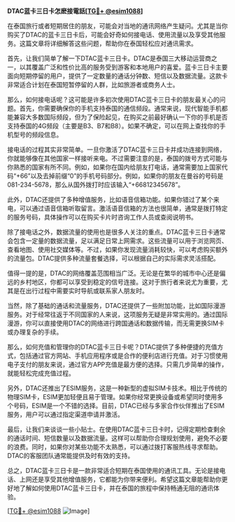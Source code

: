 **DTAC蓝卡三日卡怎麽接電話[[TG💪+ @esim1088](https://t.me/s/esim1088)]**

在泰国旅行或者短期居住的朋友，可能会对当地的通讯网络产生疑问。尤其是当你购买了DTAC的蓝卡三日卡后，可能会好奇如何接电话、使用流量以及享受其他服务。这篇文章将详细解答这些问题，帮助你在泰国轻松应对通讯需求。

首先，让我们简单了解一下DTAC蓝卡三日卡。DTAC是泰国三大移动运营商之一，以其覆盖广泛和性价比高的服务受到游客和本地用户的喜爱。蓝卡三日卡主要面向短期停留的用户，提供了一定数量的通话分钟数、短信以及数据流量。这款卡非常适合计划在泰国短暂停留的人群，比如旅游者或商务人士。

那么，如何接电话呢？这可能是许多初次使用DTAC蓝卡三日卡的朋友最关心的问题。首先，你需要确保你的手机支持泰国的通信频段。通常来说，现代智能手机都能兼容大多数国际频段，但为了保险起见，在购买之前最好确认一下你的手机是否支持泰国的4G频段（主要是B3、B7和B8）。如果不确定，可以在网上查找你的手机型号的频段信息。

接电话的过程其实非常简单。一旦你激活了DTAC蓝卡三日卡并成功连接到网络，你就能够像在其他国家一样接听来电。不过需要注意的是，泰国的拨号方式可能与你熟悉的国家有所不同。例如，如果你在国内给朋友打电话，通常需要加上国家代码“+66”以及去掉前缀“0”的手机号码部分。例如，如果你的朋友在曼谷的号码是081-234-5678，那么从国外拨打时应该输入“+66812345678”。

此外，DTAC还提供了多种增值服务，比如语音信箱功能。如果你错过了某个来电，可以通过语音信箱听取留言。激活语音信箱的方法也很简单，通常是拨打特定的服务号码，具体操作可以在购买卡片时咨询工作人员或查阅说明书。

除了接电话之外，数据流量的使用也是很多人关注的重点。DTAC蓝卡三日卡通常会包含一定量的数据流量，足以满足日常上网需求。这些流量可以用于浏览网页、查看地图、使用社交媒体等。不过，如果你发现流量消耗较快，可以考虑购买额外的流量包。DTAC提供多种流量套餐选择，可以根据自己的实际需求灵活搭配。

值得一提的是，DTAC的网络覆盖范围相当广泛。无论是在繁华的城市中心还是偏远的乡村地区，你都可以享受到稳定的信号连接。这对于旅行者来说尤为重要，尤其是在出行过程中需要实时导航或联系家人朋友时。

当然，除了基础的通话和流量服务，DTAC还提供了一些附加功能，比如国际漫游服务。对于经常往返于不同国家的人来说，这项服务无疑是非常实用的。通过国际漫游，你可以直接使用DTAC的网络进行跨国通话和数据传输，而无需更换SIM卡或办理复杂的手续。

那么，如何充值和管理你的DTAC蓝卡三日卡呢？DTAC提供了多种便捷的充值方式，包括通过官方网站、手机应用程序或是合作的便利店进行充值。对于习惯使用电子支付的朋友来说，通过官方APP充值是最方便的选择。只需几步简单的操作，就能轻松完成充值过程。

另外，DTAC还推出了ESIM服务，这是一种新型的虚拟SIM卡技术。相比于传统的物理SIM卡，ESIM更加轻便且易于管理。如果你经常更换设备或希望同时使用多个号码，ESIM是一个不错的选择。目前，DTAC已经与多家合作伙伴推出了ESIM服务，用户可以通过指定渠道申请并激活。

最后，让我们来谈谈一些小贴士。在使用DTAC蓝卡三日卡时，记得定期检查剩余的通话时间、短信数量以及数据流量。这样可以帮助你合理规划使用，避免不必要的浪费。同时，如果你对某些功能不太熟悉，可以通过拨打客服热线寻求帮助。DTAC的客服团队通常能提供及时有效的支持。

总之，DTAC蓝卡三日卡是一款非常适合短期在泰国使用的通讯工具。无论是接电话、上网还是享受其他增值服务，它都能为你带来便利。希望这篇文章能帮助你更好地了解如何使用DTAC蓝卡三日卡，并在泰国的旅程中保持畅通无阻的通讯体验。

[[TG💪+ @esim1088](https://t.me/s/esim1088) ![Image](https://i.postimg.cc/4NQfJmqS/Snipaste-2025-05-13-00-14-12.png)]